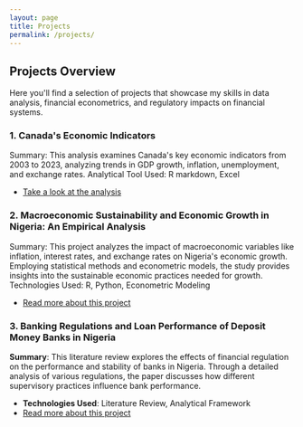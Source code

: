 ```yaml
---
layout: page
title: Projects
permalink: /projects/
---
```


## Projects Overview

Here you'll find a selection of projects that showcase my skills in data analysis, financial econometrics, and regulatory impacts on financial systems.

### 1. Canada's Economic Indicators
Summary: This analysis examines Canada's key economic indicators from 2003 to 2023, analyzing trends in GDP growth, inflation, unemployment, and exchange rates.
Analytical Tool Used: R markdown, Excel
- [Take a look at the analysis](/assets/data%20visualizationl/My-project.html)


### 2. Macroeconomic Sustainability and Economic Growth in Nigeria: An Empirical Analysis
Summary: This project analyzes the impact of macroeconomic variables like inflation, interest rates, and exchange rates on Nigeria's economic growth. Employing statistical methods and econometric models, the study provides insights into the sustainable economic practices needed for growth.
Technologies Used: R, Python, Econometric Modeling
- [Read more about this project](/assets/documets/An%20Empirical%20Analysis.pdf)

### 3. Banking Regulations and Loan Performance of Deposit Money Banks in Nigeria
**Summary**: This literature review explores the effects of financial regulation on the performance and stability of banks in Nigeria. Through a detailed analysis of various regulations, the paper discusses how different supervisory practices influence bank performance.
- **Technologies Used**: Literature Review, Analytical Framework
- [Read more about this project](/assets/documets/Literature%20%20Review%20.pdf)

